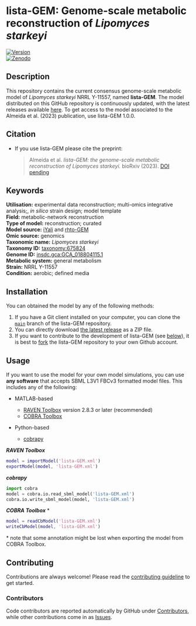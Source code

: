 # lista-GEM: Genome-scale metabolic reconstruction of _Lipomyces starkeyi_

[![Version](https://badge.fury.io/gh/LabFisUFV%2Flista-GEM.svg)](https://badge.fury.io/gh/LabFisUFV/lista-GEM)  
[![Zenodo](https://zenodo.org/badge/12345.svg)](https://zenodo.org/badge/latestdoi/12345)  

## Description

This repository contains the current consensus genome-scale metabolic model of _Lipomyces starkeyi_ NRRL Y-11557, named **lista-GEM**. The model distributed on this GitHub repository is continuously updated, with the latest releases available [here](https://github.com/LabFisUFV/lista-GEM/releases). To get access to the model associated to the Almeida et al. (2023) publication, use lista-GEM 1.0.0.

## Citation

* If you use lista-GEM please cite the preprint:
  > Almeida et al. _lista-GEM: the genome-scale metabolic reconstruction of Lipomyces starkeyi._ bioRxiv (2023). [DOI pending](https://doi.org/10.xxxx/s12345-123-12345-1)

## Keywords

**Utilisation:** experimental data reconstruction; multi-omics integrative analysis;, _in silico_ strain design; model template   
**Field:** metabolic-network reconstruction   
**Type of model:** reconstruction; curated   
**Model source:** [iYali](http://doi.org/10.1038/npjsba.2016.5) and [rhto-GEM](http://doi.org/10.1002/bit.27162)   
**Omic source:** genomics  
**Taxonomic name:** _Lipomyces starkeyi_   
**Taxonomy ID:** [taxonomy:675824](https://identifiers.org/taxonomy:675824)   
**Genome ID:** [insdc.gca:GCA_018804115.1](https://identifiers.org/insdc.gca:GCA_018804115.1)   
**Metabolic system:** general metabolism   
**Strain:** NRRL Y-11557   
**Condition:** aerobic; defined media   


## Installation

You can obtained the model by any of the following methods:
1. If you have a Git client installed on your computer, you can clone the [`main`](https://github.com/LabFisUFV/lista-GEM) branch of the lista-GEM repository.
2. You can directly download [the latest release](https://github.com/LabFisUFV/lista-GEM/releases) as a ZIP file.
3. If you want to contribute to the development of lista-GEM (see [below](#below)), it is best to [fork](https://github.com/LabFisUFV/lista-GEM/fork) the lista-GEM repository to your own Github account.

## Usage

If you want to use the model for your own model simulations, you can use **any software** that accepts SBML L3V1 FBCv3 formatted model files. This includes any of the following:
* MATLAB-based
  * [RAVEN Toolbox](https://github.com/SysBioChalmers/RAVEN) version 2.8.3 or later (recommended)  
  * [COBRA Toolbox](https://github.com/opencobra/cobratoolbox)

* Python-based
  * [cobrapy](https://github.com/opencobra/cobrapy)  

***RAVEN Toolbox***
```matlab
model = importModel('lista-GEM.xml')
exportModel(model, 'lista-GEM.xml')
```

***cobrapy***
```python
import cobra
model = cobra.io.read_sbml_model('lista-GEM.xml')
cobra.io.write_sbml_model(model, 'lista-GEM.xml')
```

***COBRA Toolbox*** \*
```matlab
model = readCbModel('lista-GEM.xml')
writeCbModel(model, 'lista-GEM.xml')
```
\* note that some annotation might be lost when exporting the model from COBRA Toolbox.

## Contributing

Contributions are always welcome! Please read the [contributing guideline](.github/CONTRIBUTING.md) to get started.


### Contributors

Code contributors are reported automatically by GitHub under [Contributors](https://github.com/LabFisUFV/lista-GEM/graphs/contributors), while other contributions come in as [Issues](https://github.com/LabFisUFV/lista-GEM/issues).

